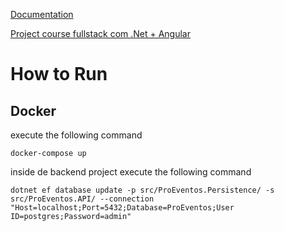 [Documentation](https://github.com/gpreviatti/ProEventos/wiki)

[Project course fullstack com .Net + Angular](https://www.udemy.com/course/angular-dotnetcore-efcore/)


# How to Run

## Docker

execute the following command

`docker-compose up`

inside de backend project execute the following command

`dotnet ef database update -p src/ProEventos.Persistence/ -s src/ProEventos.API/ --connection "Host=localhost;Port=5432;Database=ProEventos;User ID=postgres;Password=admin"`
